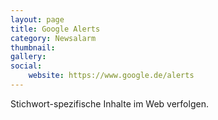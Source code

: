 ```yaml
---
layout: page
title: Google Alerts
category: Newsalarm
thumbnail:
gallery:
social:
    website: https://www.google.de/alerts
---
```

Stichwort-spezifische Inhalte im Web verfolgen.